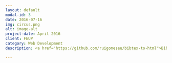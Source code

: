 ```yaml
---
layout: default
modal-id: 3
date: 2016-07-16
img: circus.png
alt: image-alt
project-date: April 2016
client: FEUP
category: Web Development
description: <a href="https://github.com/ruigomeseu/bibtex-to-html">BibTeX to HTML</a> is a fully functional HTML generator that loads Bootstrap from a CDN to style the BibTeX entries.

---
```

